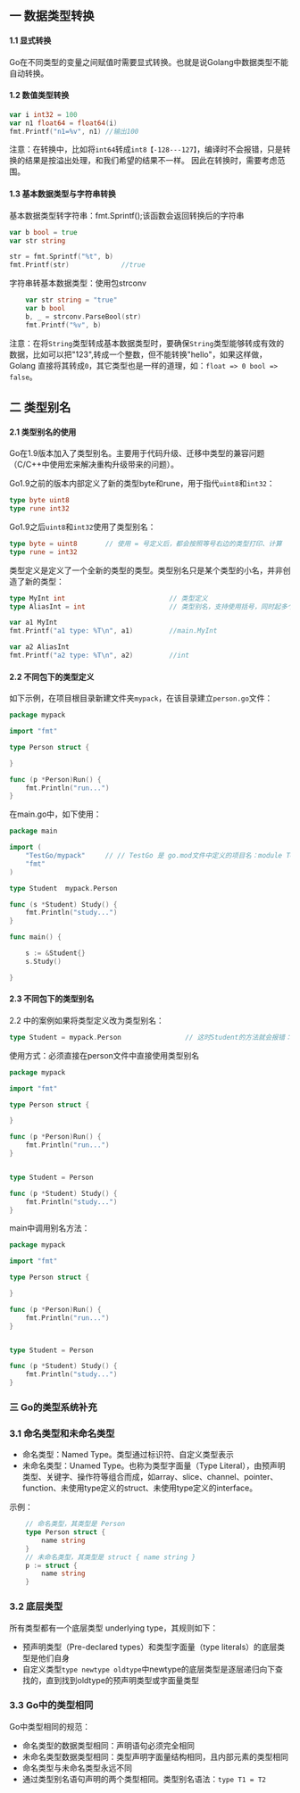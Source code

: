 ## 一 数据类型转换

#### 1.1 显式转换

Go在不同类型的变量之间赋值时需要显式转换。也就是说Golang中数据类型不能自动转换。

#### 1.2 数值类型转换

```go
var i int32 = 100
var n1 float64 = float64(i)
fmt.Printf("n1=%v", n1)	//输出100
```
注意：在转换中，比如将`int64`转成`int8【-128---127】`，编译时不会报错，只是转换的结果是按溢出处理，和我们希望的结果不一样。 因此在转换时，需要考虑范围。

#### 1.3 基本数据类型与字符串转换

基本数据类型转字符串：fmt.Sprintf();该函数会返回转换后的字符串
```go
var b bool = true
var str string

str = fmt.Sprintf("%t", b)
fmt.Printf(str)				//true
```

字符串转基本数据类型：使用包strconv
```go
	var str string = "true"
	var b bool
	b, _ = strconv.ParseBool(str)
    fmt.Printf("%v", b)
```

注意：在将`String`类型转成基本数据类型时，要确保`String`类型能够转成有效的数据，比如可以把"123",转成一个整数，但不能转换"hello"，如果这样做，Golang 直接将其转成`0`，其它类型也是一样的道理，如：`float => 0 bool => false`。

## 二 类型别名

#### 2.1 类型别名的使用

Go在1.9版本加入了类型别名。主要用于代码升级、迁移中类型的兼容问题（C/C++中使用宏来解决重构升级带来的问题）。  

Go1.9之前的版本内部定义了新的类型byte和rune，用于指代`uint8`和`int32`：
```go
type byte uint8
type rune int32
```

Go1.9之后`uint8`和`int32`使用了类型别名：
```go
type byte = uint8		// 使用 = 号定义后，都会按照等号右边的类型打印、计算
type rune = int32
``` 

类型定义是定义了一个全新的类型的类型。类型别名只是某个类型的小名，并非创造了新的类型：
```go
type MyInt int                          // 类型定义
type AliasInt = int                     // 类型别名，支持使用括号，同时起多个别名

var a1 MyInt
fmt.Printf("a1 type: %T\n", a1)			//main.MyInt

var a2 AliasInt
fmt.Printf("a2 type: %T\n", a2)			//int
```

#### 2.2 不同包下的类型定义

如下示例，在项目根目录新建文件夹`mypack`，在该目录建立`person.go`文件：
```go
package mypack

import "fmt"

type Person struct {

}

func (p *Person)Run() {
	fmt.Println("run...")
}
```

在main.go中，如下使用：
```go
package main

import (
	"TestGo/mypack"		// // TestGo 是 go.mod文件中定义的项目名：module TestGo
	"fmt"
)

type Student  mypack.Person

func (s *Student) Study() {
	fmt.Println("study...")
}

func main() {

	s := &Student{}
	s.Study()

}

```

#### 2.3 不同包下的类型别名

2.2 中的案例如果将类型定义改为类型别名：
```go
type Student = mypack.Person                // 这时Student的方法就会报错：无法为 Person 添加新的方法
```

使用方式：必须直接在person文件中直接使用类型别名
```go
package mypack

import "fmt"

type Person struct {

}

func (p *Person)Run() {
	fmt.Println("run...")
}


type Student = Person

func (p *Student) Study() {
	fmt.Println("study...")
}
```

main中调用别名方法：
```go
package mypack

import "fmt"

type Person struct {

}

func (p *Person)Run() {
	fmt.Println("run...")
}


type Student = Person

func (p *Student) Study() {
	fmt.Println("study...")
}
```

### 三 Go的类型系统补充

### 3.1 命名类型和未命名类型

- 命名类型：Named Type。类型通过标识符、自定义类型表示
- 未命名类型：Unamed Type。也称为类型字面量（Type Literal），由预声明类型、关键字、操作符等组合而成，如array、slice、channel、pointer、function、未使用type定义的struct、未使用type定义的interface。 

示例：
```go
    // 命名类型，其类型是 Person
    type Person struct {
        name string
    }
    // 未命名类型，其类型是 struct { name string }
    p := struct {
        name string
    }
```

### 3.2 底层类型

所有类型都有一个底层类型 underlying type，其规则如下：
- 预声明类型（Pre-declared types）和类型字面量（type literals）的底层类型是他们自身
- 自定义类型`type newtype oldtype`中newtype的底层类型是逐层递归向下查找的，直到找到oldtype的预声明类型或字面量类型

### 3.3 Go中的类型相同

Go中类型相同的规范：
- 命名类型的数据类型相同：声明语句必须完全相同
- 未命名类型数据类型相同：类型声明字面量结构相同，且内部元素的类型相同
- 命名类型与未命名类型永远不同
- 通过类型别名语句声明的两个类型相同。类型别名语法：`type T1 = T2`